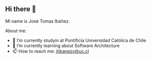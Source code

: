 ## Hi there 👋

Mi name is José Tomas Ibáñez.

About me: 

- 🔭 I’m currently studyin at Pontificia Universidad Católica de Chile
- 🌱 I’m currently learning about Software Architecture
- 📫 How to reach me: jtibanezv@uc.cl
